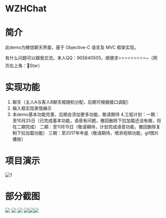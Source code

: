 # WZHChat

# 简介
此demo为微信聊天界面，基于 Objective-C 语言及 MVC 框架实现。

有什么问题可以跟我交流，本人QQ：905640505，顺便求⭐️⭐️⭐️⭐️⭐️⭐️⭐️⭐️⭐️~（网页右上角：🌟Star）

# 实现功能
1. 聊天（主人A与客人B聊天框随机分配，后期可根据接口调配）
2. 输入框实现表情展示
3. 本demo基本功能完善，后期会添加更多功能，敬请期待
4.工程计划：一期：至10月25日（已完成基本功能，语音有问题，撤回删除下拉加载还没有做，将在二期完成）
                     二期：至11月15日（敬请期待，计划完成语音功能，撤回删除复制下拉加载功能）
                     三期：至2017年年底（敬请期待，增添视频功能，gif图片播放）

# 项目演示
![1](http://chuantu.biz/t6/113/1508995100x3683224848.gif)

# 部分截图
![](http://chuantu.biz/t6/113/1508995320x3683224848.png) ![](http://chuantu.biz/t6/113/1508995341x3683224848.png)
![](http://chuantu.biz/t6/113/1508995378x3683224848.png) ![](http://chuantu.biz/t6/113/1508995551x3683224848.png)![](http://chuantu.biz/t6/113/1508995577x3683224848.png)![](http://chuantu.biz/t6/113/1508995595x3683224848.png)

